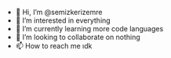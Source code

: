 - 👋 Hi, I’m @semizkerizemre
- 👀 I’m interested in everything
- 🌱 I’m currently learning more code languages
- 💞️ I’m looking to collaborate on nothing
- 📫 How to reach me ıdk

<!---
semizkerizemre/semizkerizemre is a ✨ special ✨ repository because its `README.md` (this file) appears on your GitHub profile.
You can click the Preview link to take a look at your changes.
--->
